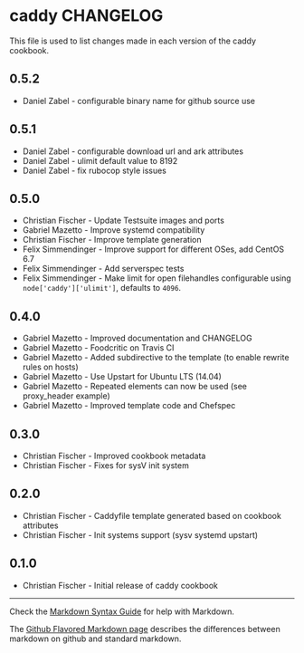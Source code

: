 caddy CHANGELOG
===============

This file is used to list changes made in each version of the caddy cookbook.

0.5.2
-----
- Daniel Zabel - configurable binary name for github source use

0.5.1
-----
- Daniel Zabel - configurable download url and ark attributes
- Daniel Zabel - ulimit default value to 8192
- Daniel Zabel - fix rubocop style issues

0.5.0
-----
- Christian Fischer - Update Testsuite images and ports
- Gabriel Mazetto - Improve systemd compatibility
- Christian Fischer - Improve template generation
- Felix Simmendinger - Improve support for different OSes, add CentOS 6.7
- Felix Simmendinger - Add serverspec tests
- Felix Simmendinger - Make limit for open filehandles configurable using `node['caddy']['ulimit']`, defaults to `4096`.

0.4.0 
-----
- Gabriel Mazetto - Improved documentation and CHANGELOG
- Gabriel Mazetto - Foodcritic on Travis CI
- Gabriel Mazetto - Added subdirective to the template (to enable rewrite rules on hosts)
- Gabriel Mazetto - Use Upstart for Ubuntu LTS (14.04)
- Gabriel Mazetto - Repeated elements can now be used (see proxy_header example)
- Gabriel Mazetto - Improved template code and Chefspec 

0.3.0
-----
- Christian Fischer - Improved cookbook metadata
- Christian Fischer - Fixes for sysV init system

0.2.0
-----
- Christian Fischer - Caddyfile template generated based on cookbook attributes
- Christian Fischer - Init systems support (sysv systemd upstart)

0.1.0
-----
- Christian Fischer - Initial release of caddy cookbook

- - -
Check the [Markdown Syntax Guide](http://daringfireball.net/projects/markdown/syntax) for help with Markdown.

The [Github Flavored Markdown page](http://github.github.com/github-flavored-markdown/) describes the differences between markdown on github and standard markdown.
